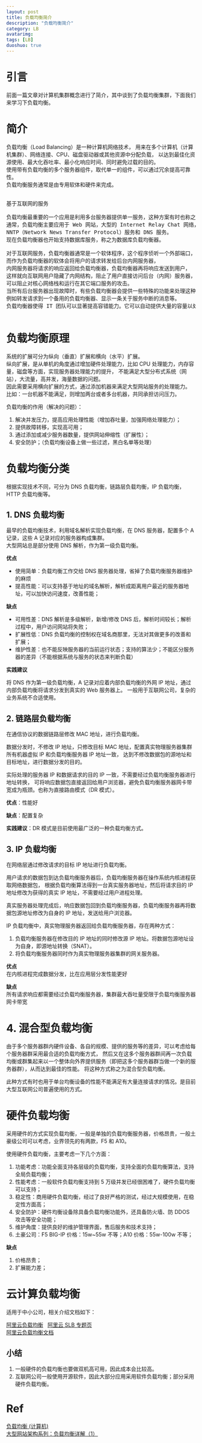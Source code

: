 ```yaml
---
layout: post
title: 负载均衡简介
description: "负载均衡简介"
category: LB
avatarimg:
tags: [LB]
duoshuo: true
---
```


# 引言

前面一篇文章对计算机集群概念进行了简介，其中谈到了负载均衡集群，下面我们来学习下负载均衡。  

# 简介

负载均衡（Load Balancing）是一种计算机网络技术，
用来在多个计算机（计算机集群）、网络连接、CPU、磁盘驱动器或其他资源中分配负载，
以达到最佳化资源使用、最大化吞吐率、最小化响应时间、同时避免过载的目的。  
使用带有负载均衡的多个服务器组件，取代单一的组件，可以通过冗余提高可靠性。  
负载均衡服务通常是由专用软体和硬件来完成。

<pre>

基于互联网的服务

负载均衡最重要的一个应用是利用多台服务器提供单一服务，这种方案有时也称之为服务器农场。  
通常，负载均衡主要应用于 Web 网站，大型的 Internet Relay Chat 网络，高流量的文件下载网站，
NNTP（Network News Transfer Protocol）服务和 DNS 服务。
现在负载均衡器也开始支持数据库服务，称之为数据库负载均衡器。

对于互联网服务，负载均衡器通常是一个软体程序，这个程序侦听一个外部端口，互联网用户可以通过这个端口来访问服务，
而作为负载均衡器的软体会将用户的请求转发给后台内网服务器，
内网服务器将请求的响应返回给负载均衡器，负载均衡器再将响应发送到用户，
这样就向互联网用户隐藏了内网结构，阻止了用户直接访问后台（内网）服务器，使得服务器更加安全，
可以阻止对核心网络栈和运行在其它端口服务的攻击。
当所有后台服务器出现故障时，有些负载均衡器会提供一些特殊的功能来处理这种情况。
例如转发请求到一个备用的负载均衡器、显示一条关于服务中断的消息等。
负载均衡器使得 IT 团队可以显著提高容错能力。它可以自动提供大量的容量以处理任何应用程序流量的增加或减少。

</pre>

# 负载均衡原理

系统的扩展可分为纵向（垂直）扩展和横向（水平）扩展。  
纵向扩展，是从单机的角度通过增加硬件处理能力，比如 CPU 处理能力，内存容量，磁盘等方面，实现服务器处理能力的提升，
不能满足大型分布式系统（网站），大流量，高并发，海量数据的问题。  
因此需要采用横向扩展的方式，通过添加机器来满足大型网站服务的处理能力。
比如：一台机器不能满足，则增加两台或者多台机器，共同承担访问压力。 

负载均衡的作用（解决的问题）：

1. 解决并发压力，提高应用处理性能（增加吞吐量，加强网络处理能力）；
2. 提供故障转移，实现高可用；
3. 通过添加或减少服务器数量，提供网站伸缩性（扩展性）；
4. 安全防护；（负载均衡设备上做一些过滤，黑白名单等处理）

# 负载均衡分类

根据实现技术不同，可分为 DNS 负载均衡，链路层负载均衡，IP 负载均衡，HTTP 负载均衡等。


## 1. DNS 负载均衡

最早的负载均衡技术，利用域名解析实现负载均衡，在 DNS 服务器，配置多个 A 记录，这些 A 记录对应的服务器构成集群。  
大型网站总是部分使用 DNS 解析，作为第一级负载均衡。  

**优点**  

* 使用简单：负载均衡工作交给 DNS 服务器处理，省掉了负载均衡服务器维护的麻烦
* 提高性能：可以支持基于地址的域名解析，解析成距离用户最近的服务器地址，可以加快访问速度，改善性能；  

**缺点**  

* 可用性差：DNS 解析是多级解析，新增/修改 DNS 后，解析时间较长；解析过程中，用户访问网站将失败；
* 扩展性低：DNS 负载均衡的控制权在域名商那里，无法对其做更多的改善和扩展；
* 维护性差：也不能反映服务器的当前运行状态；支持的算法少；不能区分服务器的差异（不能根据系统与服务的状态来判断负载）
 
**实践建议**  

将 DNS 作为第一级负载均衡，A 记录对应着内部负载均衡的外网 IP 地址，通过内部负载均衡将请求分发到真实的 Web 服务器上。
一般用于互联网公司，复杂的业务系统不合适使用。  

## 2. 链路层负载均衡

在通信协议的数据链路层修改 MAC 地址，进行负载均衡。  

数据分发时，不修改 IP 地址，只修改目标 MAC 地址，配置真实物理服务器集群所有机器虚拟 IP 和负载均衡服务器 IP 地址一致，
达到不修改数据包的源地址和目标地址，进行数据分发的目的。  

实际处理的服务器 IP 和数据请求的目的 IP 一致，不需要经过负载均衡服务器进行地址转换，
可将响应数据包直接返回给用户浏览器，避免负载均衡服务器网卡带宽成为瓶颈。也称为直接路由模式（DR 模式）。

**优点**：性能好

**缺点**：配置复杂

**实践建议**：DR 模式是目前使用最广泛的一种负载均衡方式。  


## 3. IP 负载均衡

在网络层通过修改请求的目标 IP 地址进行负载均衡。  

用户请求的数据包到达负载均衡服务器后，负载均衡服务器在操作系统内核进程获取网络数据包，
根据负载均衡算法得到一台真实服务器地址，然后将请求目的 IP 地址修改为获得的真实 IP 地址，不需要经过用户进程处理。   

真实服务器处理完成后，响应数据包回到负载均衡服务器，负载均衡服务器再将数据包源地址修改为自身的 IP 地址，发送给用户浏览器。  

IP 负载均衡中，真实物理服务器返回给负载均衡服务器，存在两种方式：

1. 负载均衡服务器在修改目的 IP 地址的同时修改源 IP 地址。将数据包源地址设为自身，即源地址转换（SNAT）。
2. 将负载均衡服务器同时作为真实物理服务器集群的网关服务器。

**优点**  
在内核进程完成数据分发，比在应用层分发性能更好

**缺点**  
所有请求响应都需要经过负载均衡服务器，集群最大吞吐量受限于负载均衡服务器网卡带宽

# 4. 混合型负载均衡

由于多个服务器群内硬件设备、各自的规模、提供的服务等的差异，可以考虑给每个服务器群采用最合适的负载均衡方式，
然后又在这多个服务器群间再一次负载均衡或群集起来以一个整体向外界提供服务（即把这多个服务器群当做一个新的服务器群），从而达到最佳的性能。
将这种方式称之为混合型负载均衡。  

此种方式有时也用于单台均衡设备的性能不能满足有大量连接请求的情况。是目前大型互联网公司普遍使用的方式。  

# 硬件负载均衡

采用硬件的方式实现负载均衡，一般是单独的负载均衡服务器，价格昂贵，一般土豪级公司可以考虑，业界领先的有两款，F5 和 A10。  

使用硬件负载均衡，主要考虑一下几个方面：  

1. 功能考虑：功能全面支持各层级的负载均衡，支持全面的负载均衡算法，支持全局负载均衡；
2. 性能考虑：一般软件负载均衡支持到 5 万级并发已经很困难了，硬件负载均衡可以支持；
3. 稳定性：商用硬件负载均衡，经过了良好严格的测试，经过大规模使用，在稳定性方面高；
4. 安全防护：硬件均衡设备除具备负载均衡功能外，还具备防火墙、防 DDOS 攻击等安全功能；
5. 维护角度：提供良好的维护管理界面，售后服务和技术支持；
6. 土豪公司：F5 BIG-IP 价格：15w~55w 不等；A10 价格：55w-100w 不等；

**缺点**  

1. 价格昂贵；
2. 扩展能力差；


# 云计算负载均衡

适用于中小公司，相关介绍文档如下：

[阿里云负载均衡](https://www.aliyun.com/product/slb)  
[阿里云 SLB 专题页](https://promotion.aliyun.com/ntms/act/slblearn.html)  
[阿里云负载均衡文档](https://help.aliyun.com/product/27537.html)   


## 小结

1. 一般硬件的负载均衡也要做双机高可用，因此成本会比较高。
2. 互联网公司一般使用开源软件，因此大部分应用采用软件负载均衡；部分采用硬件负载均衡。


# Ref
[负载均衡 (计算机)](https://zh.wikipedia.org/wiki/%E8%B4%9F%E8%BD%BD%E5%9D%87%E8%A1%A1_(%E8%AE%A1%E7%AE%97%E6%9C%BA))  
[大型网站架构系列：负载均衡详解（1）](http://www.cnblogs.com/itfly8/p/5043435.html)  
